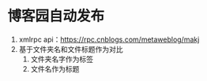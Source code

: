 # 博客园自动发布
1. xmlrpc api：https://rpc.cnblogs.com/metaweblog/makj
2. 基于文件夹名和文件标题作为对比
   1. 文件夹名字作为标签
   2. 文件名作为标题